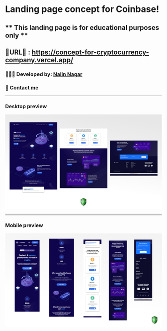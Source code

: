 # Landing page concept for Coinbase!

## ***\* This landing page is for educational purposes only \*\***

## 🚀URL🚀 : https://concept-for-cryptocurrency-company.vercel.app/

### 👨🏼‍💻 Developed by: [Nalin Nagar](https://github.com/NNDEV1)

### 📧 [Contact me](mailto:nalinnagar1@gmail.com)

---

### Desktop preview

![Desktop design](/design/Desktop-preview.png)

---

### Mobile preview

![Mobile design](/design/Mobile-preview.png)

